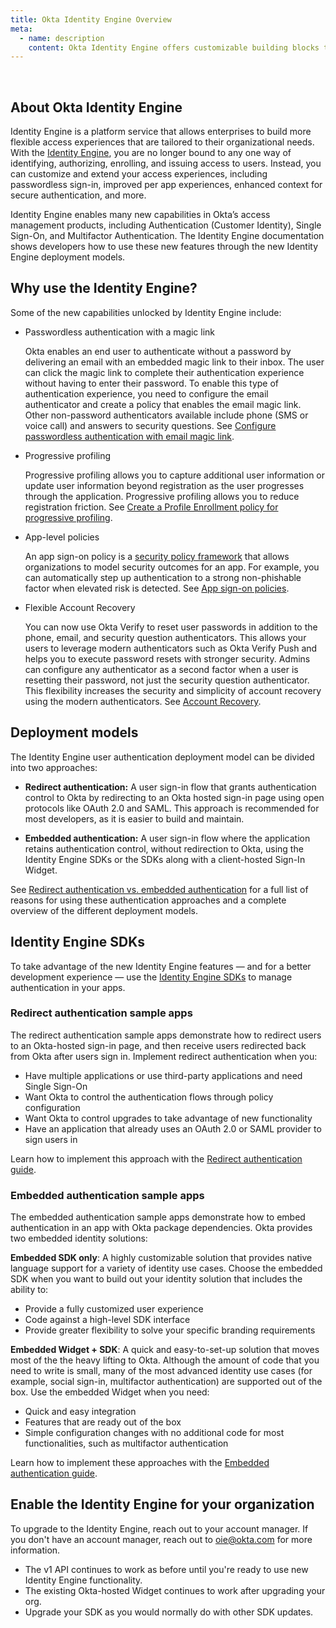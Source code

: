 ```yaml
---
title: Okta Identity Engine Overview
meta:
  - name: description
    content: Okta Identity Engine offers customizable building blocks that can support dynamic, app-based user journeys. Find out more about the Identity Engine, why you would use it, and how to upgrade your org.
---
```

<ApiLifecycle access="ie" /><br>
<ApiLifecycle access="Limited GA" />

## About Okta Identity Engine

Identity Engine is a platform service that allows enterprises to build more flexible access experiences that are tailored to their organizational needs. With the [Identity Engine](https://help.okta.com/en/oie/okta_help_CSH.htm#ext-get-started-oie), you are no longer bound to any one way of identifying, authorizing, enrolling, and issuing access to users. Instead, you can customize and extend your access experiences, including passwordless sign-in, improved per app experiences, enhanced context for secure authentication, and more.

Identity Engine enables many new capabilities in Okta’s access management products, including Authentication (Customer Identity), Single Sign-On, and Multifactor Authentication. The Identity Engine documentation shows developers how to use these new features through the new Identity Engine deployment models.

## Why use the Identity Engine?

Some of the new capabilities unlocked by Identity Engine include:

* Passwordless authentication with a magic link

    Okta enables an end user to authenticate without a password by delivering an email with an embedded magic link to their inbox. The user can click the magic link to complete their authentication experience without having to enter their password. To enable this type of authentication experience, you need to configure the email authenticator and create a policy that enables the email magic link. Other non-password authenticators available include phone (SMS or voice call) and answers to security questions. See [Configure passwordless authentication with email magic link](https://help.okta.com/en/oie/okta_help_CSH.htm#ext-passwordless-auth).

* Progressive profiling

  Progressive profiling allows you to capture additional user information or update user information beyond registration as the user progresses through the application. Progressive profiling allows you to reduce registration friction. See [Create a Profile Enrollment policy for progressive profiling](https://help.okta.com/en/oie/okta_help_CSH.htm#ext-create-profile-enrollment).

* App-level policies

  An app sign-on policy is a [security policy framework](https://csrc.nist.gov/publications/detail/sp/800-63b/final) that allows organizations to model security outcomes for an app. For example, you can automatically step up authentication to a strong non-phishable factor when elevated risk is detected. See [App sign-on policies](https://help.okta.com/en/oie/okta_help_CSH.htm#ext-about-asop).

* Flexible Account Recovery

  You can now use Okta Verify to reset user passwords in addition to the phone, email, and security question authenticators. This allows your users to leverage modern authenticators such as Okta Verify Push and helps you to execute password resets with stronger security. Admins can configure any authenticator as a second factor when a user is resetting their password, not just the security question authenticator. This flexibility increases the security and simplicity of account recovery using the modern authenticators. See [Account Recovery](https://help.okta.com/en/oie/okta_help_CSH.htm#ext-config-sspr).

## Deployment models

The Identity Engine user authentication deployment model can be divided into two approaches:

* **Redirect authentication:** A user sign-in flow that grants authentication control to Okta by redirecting to an Okta hosted sign-in page using open protocols like OAuth 2.0 and SAML. This approach is recommended for most developers, as it is easier to build and maintain.

* **Embedded authentication:** A user sign-in flow where the application retains authentication control, without redirection to Okta, using the Identity Engine SDKs or the SDKs along with a client-hosted Sign-In Widget.

See [Redirect authentication vs. embedded authentication](/docs/concepts/redirect-vs-embedded/) for a full list of reasons for using these authentication approaches and a complete overview of the different deployment models.

## Identity Engine SDKs


To take advantage of the new Identity Engine features &mdash; and for a better development experience &mdash; use the [Identity Engine SDKs](https://developer.okta.com/code/oie/) to manage authentication in your apps.


### Redirect authentication sample apps

The redirect authentication sample apps demonstrate how to redirect users to an Okta-hosted sign-in page, and then receive users redirected back from Okta after users sign in. Implement redirect authentication when you:

* Have multiple applications or use third-party applications and need Single Sign-On
* Want Okta to control the authentication flows through policy configuration
* Want Okta to control upgrades to take advantage of new functionality
* Have an application that already uses an OAuth 2.0 or SAML provider to sign users in

Learn how to implement this approach with the [Redirect authentication guide](/docs/guides/sampleapp-oie-redirectauth/).

### Embedded authentication sample apps

The embedded authentication sample apps demonstrate how to embed authentication in an app with Okta package dependencies. Okta provides two embedded identity solutions:

**Embedded SDK only**: A highly customizable solution that provides native language support for a variety of identity use cases. Choose the embedded SDK when you want to build out your identity solution that includes the ability to:

* Provide a fully customized user experience
* Code against a high-level SDK interface
* Provide greater flexibility to solve your specific branding requirements

**Embedded Widget + SDK**: A quick and easy-to-set-up solution that moves most of the the heavy lifting to Okta. Although the amount of code that you need to write is small, many of the most advanced identity use cases (for example, social sign-in, multifactor authentication) are supported out of the box. Use the embedded Widget when you need:

* Quick and easy integration
* Features that are ready out of the box
* Simple configuration changes with no additional code for most functionalities, such as multifactor authentication

Learn how to implement these approaches with the [Embedded authentication guide](/docs/guides/oie-embedded-common-org-setup/).

## Enable the Identity Engine for your organization

To upgrade to the Identity Engine, reach out to your account manager. If you don't have an account manager, reach out to [oie@okta.com](mailto:oie@okta.com) for more information.

* The v1 API continues to work as before until you're ready to use new Identity Engine functionality.
* The existing Okta-hosted Widget continues to work after upgrading your org.
* Upgrade your SDK as you would normally do with other SDK updates.
